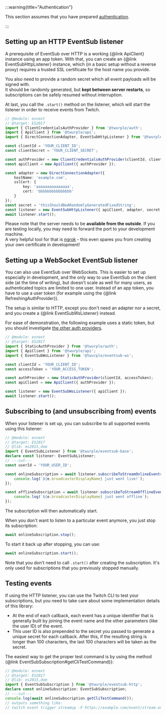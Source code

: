 :::warning{title="Authentication"}

This section assumes that you have prepared [authentication](/docs/auth/).

:::

## Setting up an HTTP EventSub listener

A prerequisite of EventSub over HTTP is a working {@link ApiClient} instance using an app token.
With that, you can create an {@link EventSubHttpListener} instance,
which (in a basic setup without a reverse proxy) requires a trusted SSL certificate for the host name you provide.

You also need to provide a random secret which all event payloads will be signed with.  
It should be randomly generated, but **kept between server restarts**,
so subscriptions can be safely resumed without interruption.

At last, you call the `.start()` method on the listener,
which will start the listener in order to receive events from Twitch.

```ts twoslash
// @module: esnext
// @target: ES2017
import { ClientCredentialsAuthProvider } from '@twurple/auth';
import { ApiClient } from '@twurple/api';
import { DirectConnectionAdapter, EventSubHttpListener } from '@twurple/eventsub-http';

const clientId = 'YOUR_CLIENT_ID';
const clientSecret = 'YOUR_CLIENT_SECRET';

const authProvider = new ClientCredentialsAuthProvider(clientId, clientSecret);
const apiClient = new ApiClient({ authProvider });

const adapter = new DirectConnectionAdapter({
	hostName: 'example.com',
	sslCert: {
		key: 'aaaaaaaaaaaaaaa',
		cert: 'bbbbbbbbbbbbbbb'
	}
});
const secret = 'thisShouldBeARandomlyGeneratedFixedString';
const listener = new EventSubHttpListener({ apiClient, adapter, secret });
await listener.start();
```

Please note that the server needs to be **available from the outside**.
If you are testing locally, you may need to forward the port to your development machine.  
A very helpful tool for that is [ngrok](/docs/getting-data/eventsub/ngrok) -
this even spares you from creating your own certificate in development!

## Setting up a WebSocket EventSub listener

You can also use EventSub over WebSockets. This is easier to set up especially in development,
and the only way to use EventSub on the client side (at the time of writing), but doesn't scale as well for many users,
as authenticated topics are limited to one user. Instead of an app token, you have to use a user token
(for example using the {@link RefreshingAuthProvider}).

The setup is similar to HTTP, except you don't need an adapter nor a secret,
and you create a {@link EventSubWsListener} instead.

For ease of demonstration, the following example uses a static token, but you should investigate
[the other auth providers](/docs/auth/).

```ts twoslash
// @module: esnext
// @target: ES2017
import { StaticAuthProvider } from '@twurple/auth';
import { ApiClient } from '@twurple/api';
import { EventSubWsListener } from '@twurple/eventsub-ws';

const clientId = 'YOUR_CLIENT_ID';
const accessToken = 'YOUR_ACCESS_TOKEN';

const authProvider = new StaticAuthProvider(clientId, accessToken);
const apiClient = new ApiClient({ authProvider });

const listener = new EventSubWsListener({ apiClient });
await listener.start();
```

## Subscribing to (and unsubscribing from) events

When your listener is set up, you can subscribe to all supported events using this listener:

```ts twoslash
// @module: esnext
// @target: ES2017
// @lib: es2015,dom
import { EventSubListener } from '@twurple/eventsub-base';
declare const listener: EventSubListener;
// ---cut---
const userId = 'YOUR_USER_ID';

const onlineSubscription = await listener.subscribeToStreamOnlineEvents(userId, e => {
	console.log(`${e.broadcasterDisplayName} just went live!`);
});

const offlineSubscription = await listener.subscribeToStreamOfflineEvents(userId, e => {
	console.log(`${e.broadcasterDisplayName} just went offline`);
});
```

The subscription will then automatically start.

When you don't want to listen to a particular event anymore, you just stop its subscription:

```ts
await onlineSubscription.stop();
```

To start it back up after stopping, you can use:

```ts
await onlineSubscription.start();
```

Note that you don't need to call `.start()` after creating the subscription.
It's only used for subscriptions that you previously stopped manually.

## Testing events

If using the HTTP listener, you can use the Twitch CLI to test your subscriptions,
but you need to take care about some implementation details of this library:  
- At the end of each callback, each event has a unique identifier that is generally built by joining the event name and the other parameters (like the user ID) of the event.
- This user ID is also prepended to the secret you passed to generate a unique secret for each callback. After this, if the resulting string is longer than 100 characters, the last 100 characters will be taken as the secret.

The easiest way to get the proper test command is by using the method {@link EventSubSubscription#getCliTestCommand}}:

```ts twoslash
// @module: esnext
// @target: ES2017
// @lib: es2015,dom
import { EventSubSubscription } from '@twurple/eventsub-http';
declare const onlineSubscription: EventSubSubscription;
// ---cut---
console.log(await onlineSubscription.getCliTestCommand());
// outputs something like:
// twitch event trigger streamup -F https://example.com/event/stream.online.125328655 -s stream.online.125328655.supersecret
```
